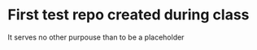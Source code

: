 <h1>First test repo created during class</h1>

It serves no other purpouse than to be a placeholder
